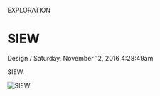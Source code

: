 <p class="type">EXPLORATION</p>

# SIEW

<p class="meta">Design  /  Saturday, November 12, 2016 4:28:49am</p>

SIEW.

![SIEW](https://farooq-agent.web.app/assets/images/works/large/siew.jpg)
